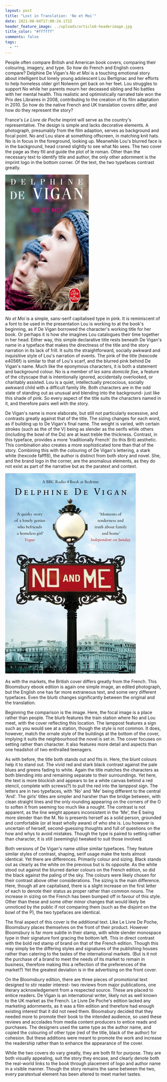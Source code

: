 ```yaml
---
layout: post
title: "Lost in Translation: 'No et Moi'"
date: 2021-08-04T17:00:24.172Z
header_feature_image: ../uploads/article6-headerimage.jpg
title_color: "#ffffff"
comments: false
tags:
  - ""
---
```

People often compare British and American book covers, comparing their colouring, imagery, and type. So how do French and English covers compare? Delphine De Vigan's *No et Moi* is a touching emotional story about intelligent but lonely young adolescent Lou Bertignac and her efforts to help homeless older girl Nolwenn get back on her feet. Lou struggles to support No while her parents mourn her deceased sibling and No battles with her mental health. This realistic and optimistically narrated tale won the Prix des Libraires in 2008, contributing to the creation of its film adaptation in 2010. So how do the native French and UK translation covers differ, and how do they represent the story?

France's *Le Livre de Poche* imprint will serve as the country's representative. The design is simple and lacks decorative elements. A photograph, presumably from the film adaption, serves as background and focal point. No and Lou stare at something offscreen, in matching knit hats. No is in focus in the foreground, looking up. Meanwhile Lou's blurred face is in the background, head craned slightly to see what No sees. The two cover the page as they fill and guide the plot of le roman. Other than the necessary text to identify title and author, the only other adornment is the imprint logo in the bottom corner. Of the text, the two typefaces contrast greatly.

![](../uploads/article6-noetmoicover.jpeg)

*No et Moi* is a simple, sans-serif capitalised type in pink. It is reminiscent of a font to be used in the presentation Lou is working to at the book's beginning, as if De Vigan borrowed the character's working title for her book. Or perhaps it is how she imagines Lou catalogues their time together in her head. Either way, this simple declarative title rests beneath De Vigan's name in a typeface that makes the directness of the title and the story narration in its lack of frill. It suits the straightforward, socially awkward and inquisitive style of Lou's narration of events. The pink of the title (hexcode e4056f) is similar to that of Lou's scarf, and the blurred pink behind De Vigan's name. Much like the eponymous characters, it is both a statement and background colour. No is a member of *les sans domicile fixe,* a feature of the cityscape that is intentionally ignored, accidentally overlooked, or charitably assisted. Lou is a quiet, intellectually precocious, socially awkward child with a difficult family life. Both characters are in the odd state of standing out as unusual and blending into the background- just like this shade of pink. So every aspect of the title suits the characters named in it, and therefore pairs well with the story.

De Vigan's name is more elaborate, but still not particularly excessive, and contrasts greatly against that of the title. The sizing changes for each word, as if building up to De Vigan's final name. The weight is varied, with certain strokes (such as the of the V) being as slender as the serifs while others (including the bowl of the Ds) are at least treble the thickness. Contrast, in this typeface, provides a more 'traditionally French' (to this Brit) aesthetic.  This combination also creates a more sophisticated tone than that of the story. Combining this with the colouring of De Vigan's lettering, a stark white (hexcode fafff8), the author is distinct from both story and novel. She, and the brand logo in the corner, are the anomalous elements, as they do not exist as part of the narrative but as the paratext and context.

![](../uploads/article6-englishcover.jpeg)

As with the markets, the British cover differs greatly from the French. This Bloomsbury ebook edition is again one simple image, an edited photograph, but the English one has far more extraneous text, and some very different typefaces. Even the blurb changes significantly between the original and the translation.

Beginning the comparison is the image. Here, the focal image is a place rather than people. The blurb features the train station where No and Lou meet, with the cover reflecting this location. The lamppost features a sign such as you would see at a station, though the style is not common. It does, however, match the ornate style of the buildings at the bottom of the cover, implying it suits the neighbourhood the novel is set in. The cover focuses on setting rather than character. It also features more detail and aspects than one headshot of two enthralled teenagers.

As with before, the title both stands out and fits in. Here, the blunt colours help it to stand out. The vivid red and stark black contrast against the pale blues and greens fading to white. Again the title matches the characters as both blending into and remaining separate to their surroundings. Yet here, the text is more blockish and appears to be a white canvas behind a red stencil, complete with screws(?) to pull the red into the lamppost sign. The letters are in two typefaces, with 'No' and 'Me' being different to the central 'And'. The girls' titles are simpler and harsher than the bridge between, with clean straight lines and the only rounding appearing on the corners of the O to soften it from seeming too much like a nought. The contrast is not apparent, as the line weight appears inconsistent in the 'Me', the E being more slender than the M. No is presents herself as a solid person, grounded and comfortable (or at least wholly aware) of who she is. Lou however is uncertain of herself, second-guessing thoughts and full of questions on the how and whys to avoid mistakes. Though the type is paired to setting rather than character, it is still (seemingly) tweaked to suit those involved.

Both versions of De Vigan's name utilise similar typefaces. They feature similar styles of contrast, shaping, serif usage make the texts almost identical. Yet there are differences. Primarily colour and sizing. Black stands out as clearly as the white on the previous but is its opposite. As the white stood out against the blurred darker colours on the French edition, so did the black against the paling of the sky. The colours were likely chosen for their contrast above other considerations. The sizing is the main difference. Here, though all are capitalised, there is a slight increase on the first letter of each to denote their status as proper rather than common nouns. The increase in sizing on the French has been bumped off in favour of this style. Other than these and some other minor changes that would likely be unnoticed by the public if not comparing them (such as the disjoint on the bowl of the P), the two typefaces are identical.

The final aspect of this cover is the additional text. Like Le Livre De Poche, Bloomsbury places themselves on the front of their product. However Bloomsbury is far more subtle in their stamp, with white slender monospace type in their signature font gracing the bottom left. This in direct contrast with the bold red stamp of brand on that of the French edition. Though this may simply be the differing styles and signatures of the publishing houses rather than catering to the tastes of the international markets. (But is it not the purchase of a brand to meet the needs of its market to remain in business, therefore making this a reflection of the preferences of the market?) Yet the greatest deviation is in the advertising on the front cover. 

On the Bloomsbury edition, there are three pieces of promotional text designed to stir reader interest- two reviews from major publications, one literary acknowledgement from a respected source. These are placed to entice readers. De Vigan is an international writer, likely not as well known to the UK market as the French. Le Livre De Poche's edition lacked any marketing adornments, as it was a film edition and therefore had enough existing interest that it did not need them. Bloomsbury decided that they needed more to promote their book to the intended audience, so used these reviews and accolades from media content producers to entice reads and purchases. The designers used the same type as the author name, and copied the colouring of other type (red of the title, black of the author) for cohesion. But these additions were meant to promote the work and increase the readership rather than to enhance the appearance of the cover.

While the two covers do vary greatly, they are both fit for purpose. They are both visually appealing, suit the story they encase, and clearly denote both the real-world links to the book through placement of logo and author name in a visible manner. Though the story remains the same between the two, every paratextual element has been altered to meet market tastes.